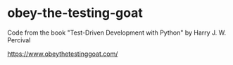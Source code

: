 # obey-the-testing-goat

Code from the book "Test-Driven Development with Python" by Harry J. W. Percival

https://www.obeythetestinggoat.com/
